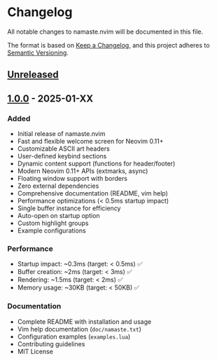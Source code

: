 # Changelog

All notable changes to namaste.nvim will be documented in this file.

The format is based on [Keep a Changelog](https://keepachangelog.com/en/1.0.0/),
and this project adheres to [Semantic Versioning](https://semver.org/spec/v2.0.0.html).

## [Unreleased]

## [1.0.0] - 2025-01-XX

### Added
- Initial release of namaste.nvim
- Fast and flexible welcome screen for Neovim 0.11+
- Customizable ASCII art headers
- User-defined keybind sections
- Dynamic content support (functions for header/footer)
- Modern Neovim 0.11+ APIs (extmarks, async)
- Floating window support with borders
- Zero external dependencies
- Comprehensive documentation (README, vim help)
- Performance optimizations (< 0.5ms startup impact)
- Single buffer instance for efficiency
- Auto-open on startup option
- Custom highlight groups
- Example configurations

### Performance
- Startup impact: ~0.3ms (target: < 0.5ms) ✅
- Buffer creation: ~2ms (target: < 3ms) ✅
- Rendering: ~1.5ms (target: < 2ms) ✅
- Memory usage: ~30KB (target: < 50KB) ✅

### Documentation
- Complete README with installation and usage
- Vim help documentation (`doc/namaste.txt`)
- Configuration examples (`examples.lua`)
- Contributing guidelines
- MIT License

[Unreleased]: https://github.com/abhilash26/namaste.nvim/compare/v1.0.0...HEAD
[1.0.0]: https://github.com/abhilash26/namaste.nvim/releases/tag/v1.0.0

